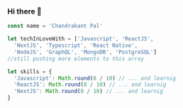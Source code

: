 ### Hi there 👋
```ts 
const name = 'Chandrakant Pal'

let techInLoveWith = ['Javascript', 'ReactJS',
  'NextJS', 'Typescript', 'React Native',
  'NodeJS', 'GraphQL', 'MongoDB', 'PostgreSQL']
//still pushing more elements to this array

let skills = {
  'Javascript': Math.round(8 / 10) // ... and learnig
  'ReactJS': Math.round(8 / 10) // ... and learnig 
  'NextJS': Math.round(8 / 10) // ... and learnig 
}
```
<!--
**ChandrakantPal/ChandrakantPal** is a ✨ _special_ ✨ repository because its `README.md` (this file) appears on your GitHub profile.

Here are some ideas to get you started:

- 🔭 I’m currently working on ...
- 🌱 I’m currently learning ...
- 👯 I’m looking to collaborate on ...
- 🤔 I’m looking for help with ...
- 💬 Ask me about ...
- 📫 How to reach me: ...
- 😄 Pronouns: ...
- ⚡ Fun fact: ...
-->
